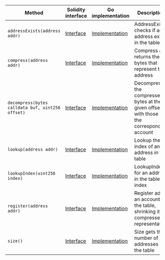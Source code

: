 <table>
  <thead>
    <tr>
      <th>Method</th>
      <th>Solidity interface</th>
      <th>Go implementation</th>
      <th>Description</th>
    </tr>
  </thead>
  <tbody>
    <tr>
      <td>
        <code>addressExists(address addr)</code>
      </td>
      <td>
        <a
          href="https://github.com/OffchainLabs/nitro-contracts/blob/61204dd455966cb678192427a07aa9795ff91c14/src/precompiles/ArbAddressTable.sol#L17"
          target="_blank"
        >
          Interface
        </a>
      </td>
      <td>
        <a
          href="https://github.com/OffchainLabs/nitro/blob/v3.1.0/precompiles/ArbAddressTable.go#L17"
          target="_blank"
        >
          Implementation
        </a>
      </td>
      <td>AddressExists checks if an address exists in the table</td>
    </tr>
    <tr>
      <td>
        <code>compress(address addr)</code>
      </td>
      <td>
        <a
          href="https://github.com/OffchainLabs/nitro-contracts/blob/61204dd455966cb678192427a07aa9795ff91c14/src/precompiles/ArbAddressTable.sol#L24"
          target="_blank"
        >
          Interface
        </a>
      </td>
      <td>
        <a
          href="https://github.com/OffchainLabs/nitro/blob/v3.1.0/precompiles/ArbAddressTable.go#L22"
          target="_blank"
        >
          Implementation
        </a>
      </td>
      <td>Compress and returns the bytes that represent the address</td>
    </tr>
    <tr>
      <td>
        <code>decompress(bytes calldata buf, uint256 offset)</code>
      </td>
      <td>
        <a
          href="https://github.com/OffchainLabs/nitro-contracts/blob/61204dd455966cb678192427a07aa9795ff91c14/src/precompiles/ArbAddressTable.sol#L32"
          target="_blank"
        >
          Interface
        </a>
      </td>
      <td>
        <a
          href="https://github.com/OffchainLabs/nitro/blob/v3.1.0/precompiles/ArbAddressTable.go#L27"
          target="_blank"
        >
          Implementation
        </a>
      </td>
      <td>
        Decompress the compressed bytes at the given offset with those of the corresponding account
      </td>
    </tr>
    <tr>
      <td>
        <code>lookup(address addr)</code>
      </td>
      <td>
        <a
          href="https://github.com/OffchainLabs/nitro-contracts/blob/61204dd455966cb678192427a07aa9795ff91c14/src/precompiles/ArbAddressTable.sol#L41"
          target="_blank"
        >
          Interface
        </a>
      </td>
      <td>
        <a
          href="https://github.com/OffchainLabs/nitro/blob/v3.1.0/precompiles/ArbAddressTable.go#L40"
          target="_blank"
        >
          Implementation
        </a>
      </td>
      <td>Lookup the index of an address in the table</td>
    </tr>
    <tr>
      <td>
        <code>lookupIndex(uint256 index)</code>
      </td>
      <td>
        <a
          href="https://github.com/OffchainLabs/nitro-contracts/blob/61204dd455966cb678192427a07aa9795ff91c14/src/precompiles/ArbAddressTable.sol#L47"
          target="_blank"
        >
          Interface
        </a>
      </td>
      <td>
        <a
          href="https://github.com/OffchainLabs/nitro/blob/v3.1.0/precompiles/ArbAddressTable.go#L52"
          target="_blank"
        >
          Implementation
        </a>
      </td>
      <td>LookupIndex for an address in the table by index</td>
    </tr>
    <tr>
      <td>
        <code>register(address addr)</code>
      </td>
      <td>
        <a
          href="https://github.com/OffchainLabs/nitro-contracts/blob/61204dd455966cb678192427a07aa9795ff91c14/src/precompiles/ArbAddressTable.sol#L54"
          target="_blank"
        >
          Interface
        </a>
      </td>
      <td>
        <a
          href="https://github.com/OffchainLabs/nitro/blob/v3.1.0/precompiles/ArbAddressTable.go#L67"
          target="_blank"
        >
          Implementation
        </a>
      </td>
      <td>Register adds an account to the table, shrinking its compressed representation</td>
    </tr>
    <tr>
      <td>
        <code>size()</code>
      </td>
      <td>
        <a
          href="https://github.com/OffchainLabs/nitro-contracts/blob/61204dd455966cb678192427a07aa9795ff91c14/src/precompiles/ArbAddressTable.sol#L59"
          target="_blank"
        >
          Interface
        </a>
      </td>
      <td>
        <a
          href="https://github.com/OffchainLabs/nitro/blob/v3.1.0/precompiles/ArbAddressTable.go#L73"
          target="_blank"
        >
          Implementation
        </a>
      </td>
      <td>Size gets the number of addresses in the table</td>
    </tr>
  </tbody>
</table>
